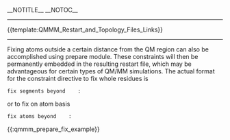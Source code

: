 \_\_NOTITLE\_\_ \_\_NOTOC\_\_

-----

{{template:QMMM_Restart_and_Topology_Files_Links}}

-----

Fixing atoms outside a certain distance from the QM region can also be
accomplished using prepare module. These constraints will then be
permanently embedded in the resulting restart file, which may be
advantageous for certain types of QM/MM simulations. The actual format
for the constraint directive to fix whole residues
is

`fix segments beyond  `<real radius>`  `<integer residue number>`:`<string atom name>

or to fix on atom
basis

`fix atoms beyond  `<real radius>`  `<integer residue number>`:`<string atom name>

{{:qmmm_prepare_fix_example}}
